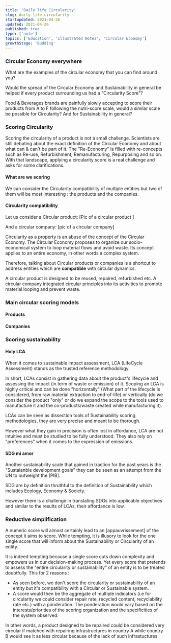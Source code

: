 ```yaml
---
title: 'Daily life Circularity'
slug: daily-life-circularity
startupdated: 2021-04-26
updated: 2021-04-26
published: true
type: ['note']
topics: ['Education', 'Illustrated Notes', 'Circular Economy']
growthStage: 'Budding'
---
```


### Circular Economy everywhere 

What are the examples of the circular economy that you can find around you?

Would the spread of the Circular Economy and Sustainability in general be helped if every product surrounding us had a "Circularity Score"? 

Food & Beverages brands are painfully slowly accepting to score their products from A to F following the nutri-score scale, would a similar scale be possible for Circularity? And for Sustainability in general? 

### Scoring Circularity 
Scoring the circularity of a product is not a small challenge. Scientists are still debating about the exact definition of the Circular Economy and about what can & can't be part of it. The "Re-Economy" is filled with re-concepts such as Re-use, Refurbishment, Remanufacturing, Repurposing and so on. With that landscape, applying a circularity score is a real challenge and asks for some clarifications. 


#### What are we scoring 
We can consider the Circularity compatibility of multiple entities but two of them will be most interesting : the products and the companies. 

#### Circularity compatibility 
Let us consider a Circular product: 
[Pic of a circular product ]

And a circular company: 
[pic of a circular company]

Circularity as a property is an abuse of the concept of the Circular Economy. The Circular Economy proposes to organize our socio-economical system to loop material flows and avoid waste. Its concept applies to an entire economy, in other words a complex system. 

Therefore, talking about Circular products or companies is a shortcut to address entities which are **compatible** with circular dynamics. 

A circular product is designed to be reused, repaired, refurbished etc. 
A circular company integrated circular principles into its activities to promote material looping and prevent waste. 

### Main circular scoring models 
#### Products
#### Companies 

### Scoring sustainability 
#### Holy LCA 
When it comes to sustainable impact assessment, LCA (LifeCycle Assessment) stands as the trusted reference methodology. 

In short, LCAs consist in gathering data about the product's lifecycle and assessing the impact (in term of waste or emission) of it. Scoping an LCA is highly critical and can be done "horizontally" (What part of the lifecycle is considered, from raw material extraction to end-of-life) or vertically (do we consider the product "only" or do we expand the scope to the tools used to manufacture it and the co-products/waste created while manufacturing it).

LCAs can be seen as dissection tools of Sustainability scoring methodologies, they are very precise and meant to be thorough. 

However what they gain in precision is often lost in affordance, LCA are not intuitive and must be studied to be fully understood. They also rely on "preferences" when it comes to the expression of emissions. 


#### SDG mi amor
Another sustainability scale that gained in traction for the past years is the "Sustaianble development goals" they can be seen as an attempt from the UN to outweight the [PIB].

SDG are by definition thruthful to the definition of Sustainability which includes Ecology, Economy & Society. 

However there is a challenge in translating SDGs into applicable objectives and similar to the results of LCAs, their affordance is low. 

### Reductive simplification 

A numeric score will almost certainly lead to an [appauvrissement] of the concept it aims to score. While tempting, it is illusory to look for the one single score that will inform about the Sustainability or Circularity of an entity. 

It is indeed tempting because a single score cuts down complexity and empowers us in our decision-making process. Yet every score that pretends to assess the "entire circularity or sustainability" of an entity is to be treated doubtfully. This for 2 reasons : 
- As seen before, we don't score the circularity or sustainability of an entity but it's compatibility with a Circular or Sustainable system. 
- A score would then be the aggregate of multiple indicators (i.e for circularity we could consider repair rate, recycled content, recyclability rate etc.) with a ponderation. The ponderation would vary based on the interests/priorities of the scoring organization and the specificities of the system observed. 

In other words, a product designed to be repaired could be considered very circular if matched with repairing infrastructures in country A while country B would see it as less circular because of the lack of such infrastuctures. 

